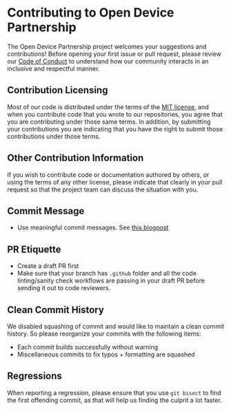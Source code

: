 # Contributing to Open Device Partnership

The Open Device Partnership project welcomes your suggestions and contributions! Before opening your first issue or pull request, please review our
[Code of Conduct](CODE_OF_CONDUCT.md) to understand how our community interacts in an inclusive and respectful manner.

## Contribution Licensing

Most of our code is distributed under the terms of the [MIT license](LICENSE), and when you contribute code that you wrote to our repositories,
you agree that you are contributing under those same terms. In addition, by submitting your contributions you are indicating that
you have the right to submit those contributions under those terms.

## Other Contribution Information

If you wish to contribute code or documentation authored by others, or using the terms of any other license, please indicate that clearly in your
pull request so that the project team can discuss the situation with you.

## Commit Message

* Use meaningful commit messages. See [this blogpost](http://tbaggery.com/2008/04/19/a-note-about-git-commit-messages.html)

## PR Etiquette

* Create a draft PR first
* Make sure that your branch has `.github` folder and all the code linting/sanity check workflows are passing in your draft PR before sending it out to code reviewers.

## Clean Commit History

We disabled squashing of commit and would like to maintain a clean commit history. So please reorganize your commits with the following items:

* Each commit builds successfully without warning
* Miscellaneous commits to fix typos + formatting are squashed

## Regressions

When reporting a regression, please ensure that you use `git bisect` to find the first offending commit, as that will help us finding the culprit a lot faster.